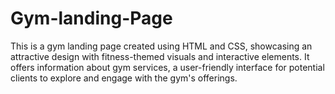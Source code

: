 # Gym-landing-Page
This is a gym landing page created using HTML and CSS, showcasing an attractive design with fitness-themed visuals and interactive elements. 
It offers information about gym services, a user-friendly interface for potential clients to explore and engage with the gym's offerings.
